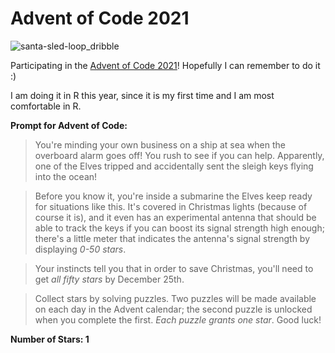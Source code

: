 # Advent of Code 2021

![santa-sled-loop_dribble](https://user-images.githubusercontent.com/64862250/144521364-457b985a-7084-4d3c-b050-d9985949b42e.gif)

Participating in the [Advent of Code 2021](https://adventofcode.com/2021)! Hopefully I can remember to do it :)

I am doing it in R this year, since it is my first time and I am most comfortable in R.

**Prompt for Advent of Code:**

> You're minding your own business on a ship at sea when the overboard alarm goes off! You rush to see if you can help. Apparently, one of the Elves tripped and accidentally sent the sleigh keys flying into the ocean!

> Before you know it, you're inside a submarine the Elves keep ready for situations like this. It's covered in Christmas lights (because of course it is), and it even has an experimental antenna that should be able to track the keys if you can boost its signal strength high enough; there's a little meter that indicates the antenna's signal strength by displaying *0-50 stars*.

> Your instincts tell you that in order to save Christmas, you'll need to get *all fifty stars* by December 25th.

> Collect stars by solving puzzles. Two puzzles will be made available on each day in the Advent calendar; the second puzzle is unlocked when you complete the first. *Each puzzle grants one star*. Good luck!

**Number of Stars: 1**
